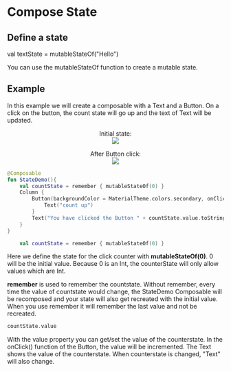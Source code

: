 # Compose State

## Define a state
val textState = mutableStateOf("Hello")

You can use the mutableStateOf function to create a mutable state.


## Example
In this example we will create a composable with a Text and a Button. On a click on the button, the count state will go up and the text of Text will be updated.

<p align="center">
Initial state:<br>
  <img src ="../../images/state1.png"  />
</p>

<p align="center">
After Button click:<br>
  <img src ="../../images/state2.png"  />
</p>



```kotlin
@Composable
fun StateDemo(){
    val countState = remember { mutableStateOf(0) }
    Column {
        Button(backgroundColor = MaterialTheme.colors.secondary, onClick = { countState.value++ }) {
            Text("count up")
        }
        Text("You have clicked the Button " + countState.value.toString() + " times")
    }
}
```

```kotlin
    val countState = remember { mutableStateOf(0) }
```

Here we define the state for the click counter with **mutableStateOf(0)**. 0 will be the initial value. Because 0 is an Int, the counterState will only allow values which are Int.

**remember** is used to remember the countstate. Without remember, every time the value of countstate would change, the StateDemo Composable will be recomposed and your state will also
get recreated with the initial value. When you use remember it will remember the last value and not be recreated.

```kotlin
countState.value
```
With the value property you can get/set the value of the counterstate. In the onClick() function of the Button, the value will be incremented. The Text shows the value of the counterstate. When counterstate is changed, 
"Text" will also change. 